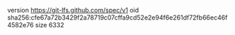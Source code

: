 version https://git-lfs.github.com/spec/v1
oid sha256:cfe67a72b3429f2a78719c07cffa9cd52e2e94f6e261df72fb66ec46f4582e76
size 6332
